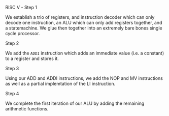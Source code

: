 RISC V - Step 1

We establish a trio of registers, and instruction decoder which can only decode one instruction, an ALU which can only add registers together, and a statemachine. We glue then together into an extremely bare bones single cycle processor.

Step 2

We add the `ADDI` instruction which adds an immediate value (i.e.  a constant) to a register and stores it.

Step 3

Using our ADD and ADDI instructions, we add the NOP and MV instructions as well as a partial implemtation of the LI instruction.

Step 4

We complete the first iteration of our ALU by adding the remaining arithmetic functions.
